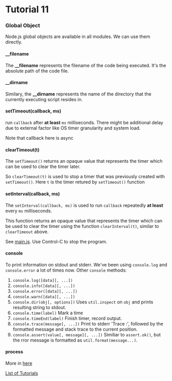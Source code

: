 # Tutorial 11

### Global Object

Node.js global objects are available in all modules. We can use them directly.

#### __filename

The **__filename** represents the filename of the code being executed. It's the absolute path of the code file.

#### __dirname

Similary, the **__dirname** represents the name of the directory that the currently executing script resides in.

#### setTimeout(callback, ms)

run `callback` after **at least** `ms` milliseconds. There might be additional delay due to external factor like OS timer granularity and system load.

Note that callback here is async

#### clearTimeout(t)

The `setTimeout()` returns an opaque value that represents the timer which can be used to clear the timer later.

So `clearTimeout(t)` is used to stop a timer that was previously created with `
setTimeout()`. Here `t` is the timer retured by `setTimeout()` function

#### setInterval(callback, ms)

The `setInterval(callback, ms)` is used to run `callback` repeatedly **at least** every `ms` milliseconds.

This function returns an opaque value that represents the timer which can be used to clear the timer using the function `clearInterval(t)`, similar to `clearTimeout` above.

See [main.js](main.js). Use Control-C to stop the program.

#### console

To print information on stdout and stderr. We've been using `console.log` and `console.error` a lot of times now. Other `console` methods:

1. `console.log([data][, ...])`
2. `console.info([data][, ...])`
3. `console.error([data][, ...])`
4. `console.warn([data][, ...])`
5. `console.dir(obj[, options])` Uses `util.inspect` on `obj` and prints resulting string to stdout.
6. `console.time(label)` Mark a time
7. `console.timeEnd(label)` Finish timer, record output.
8. `console.trace(message[, ...])` Print to stderr 'Trace :', followed by the formatted message and stack trace to the current position.
9. `console.assert(value[, message][, ...])` Similiar to `assert.ok()`, but the rror message is formatted as `util.format(message...)`.

#### process

More in [here](http://www.tutorialspoint.com/nodejs/nodejs_process.htm)

[List of Tutorials](https://github.com/shane030716/node-js#list-of-tutorials)